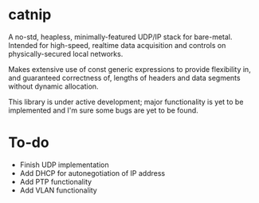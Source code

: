 # catnip

A no-std, heapless, minimally-featured UDP/IP stack for bare-metal.
Intended for high-speed, realtime data acquisition and controls on 
physically-secured local networks.

Makes extensive use of const generic expressions to provide flexibility in, 
and guaranteed correctness of, lengths of headers and data segments without
dynamic allocation.

This library is under active development; major functionality is yet to 
be implemented and I'm sure some bugs are yet to be found.

# To-do

* Finish UDP implementation
* Add DHCP for autonegotiation of IP address
* Add PTP functionality
* Add VLAN functionality
